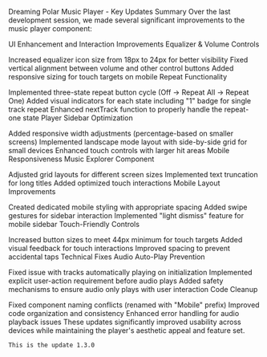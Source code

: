 Dreaming Polar Music Player - Key Updates Summary
Over the last development session, we made several significant improvements to the music player component:

UI Enhancement and Interaction Improvements
Equalizer & Volume Controls

Increased equalizer icon size from 18px to 24px for better visibility
Fixed vertical alignment between volume and other control buttons
Added responsive sizing for touch targets on mobile
Repeat Functionality

Implemented three-state repeat button cycle (Off → Repeat All → Repeat One)
Added visual indicators for each state including "1" badge for single track repeat
Enhanced nextTrack function to properly handle the repeat-one state
Player Sidebar Optimization

Added responsive width adjustments (percentage-based on smaller screens)
Implemented landscape mode layout with side-by-side grid for small devices
Enhanced touch controls with larger hit areas
Mobile Responsiveness
Music Explorer Component

Adjusted grid layouts for different screen sizes
Implemented text truncation for long titles
Added optimized touch interactions
Mobile Layout Improvements

Created dedicated mobile styling with appropriate spacing
Added swipe gestures for sidebar interaction
Implemented "light dismiss" feature for mobile sidebar
Touch-Friendly Controls

Increased button sizes to meet 44px minimum for touch targets
Added visual feedback for touch interactions
Improved spacing to prevent accidental taps
Technical Fixes
Audio Auto-Play Prevention

Fixed issue with tracks automatically playing on initialization
Implemented explicit user-action requirement before audio plays
Added safety mechanisms to ensure audio only plays with user interaction
Code Cleanup

Fixed component naming conflicts (renamed with "Mobile" prefix)
Improved code organization and consistency
Enhanced error handling for audio playback issues
These updates significantly improved usability across devices while maintaining the player's aesthetic appeal and feature set.

```
This is the update 1.3.0
```
